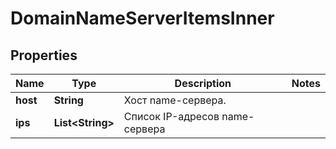 

# DomainNameServerItemsInner


## Properties

| Name | Type | Description | Notes |
|------------ | ------------- | ------------- | -------------|
|**host** | **String** | Хост name-сервера. |  |
|**ips** | **List&lt;String&gt;** | Список IP-адресов name-сервера |  |



